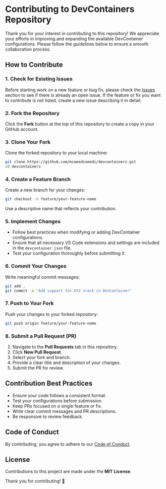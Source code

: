 # Contributing to DevContainers Repository

Thank you for your interest in contributing to this repository! We appreciate your efforts in improving and expanding the available DevContainer configurations. Please follow the guidelines below to ensure a smooth collaboration process.

## How to Contribute

### 1. Check for Existing Issues
Before starting work on a new feature or bug fix, please check the [Issues](../../issues) section to see if there is already an open issue. If the feature or fix you want to contribute is not listed, create a new issue describing it in detail.

### 2. Fork the Repository
Click the **Fork** button at the top of this repository to create a copy in your GitHub account.

### 3. Clone Your Fork
Clone the forked repository to your local machine:
```sh
git clone https://github.com/msaeedsaeedi/devcontainers.git
cd devcontainers
```

### 4. Create a Feature Branch
Create a new branch for your changes:
```sh
git checkout -b feature/your-feature-name
```
Use a descriptive name that reflects your contribution.

### 5. Implement Changes
- Follow best practices when modifying or adding DevContainer configurations.
- Ensure that all necessary VS Code extensions and settings are included in the `devcontainer.json` file.
- Test your configuration thoroughly before submitting it.

### 6. Commit Your Changes
Write meaningful commit messages:
```sh
git add .
git commit -m "Add support for XYZ stack in DevContainer"
```

### 7. Push to Your Fork
Push your changes to your forked repository:
```sh
git push origin feature/your-feature-name
```

### 8. Submit a Pull Request (PR)
1. Navigate to the **Pull Requests** tab in this repository.
2. Click **New Pull Request**.
3. Select your fork and branch.
4. Provide a clear title and description of your changes.
5. Submit the PR for review.

## Contribution Best Practices
- Ensure your code follows a consistent format.
- Test your configurations before submission.
- Keep PRs focused on a single feature or fix.
- Write clear commit messages and PR descriptions.
- Be responsive to review feedback.

## Code of Conduct
By contributing, you agree to adhere to our [Code of Conduct](CODE_OF_CONDUCT.md).

## License
Contributions to this project are made under the **MIT License**.

Thank you for contributing! 🚀

